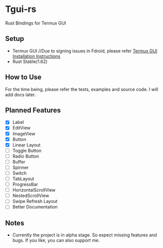 # Tgui-rs
Rust Bindings for Termux GUI

## Setup
- Termux GUI //Due to signing issues in Fdroid, please refer [Termux GUI Installation Instructions](https://github.com/termux/termux-gui)
- Rust Stable(1.62)

## How to Use
For the time being, please refer the tests, examples and source code.
I will add docs later.


## Planned Features
- [x] Label
- [x] EditView
- [x] ImageView
- [x] Button
- [x] Linear Layout
- [ ] Toggle Button
- [ ] Radio Button
- [ ] Buffer
- [ ] Spinner
- [ ] Switch
- [ ] TabLayout
- [ ] ProgressBar
- [ ] HorizontalScrollView
- [ ] NestedScrollView
- [ ] Swipe Refresh Layout
- [ ] Better Documentation

## Notes
- Currently the project is in alpha stage. So expect missing features and bugs.
If you like, you can also support me.
